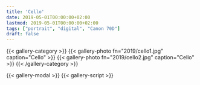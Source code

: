 ```yaml
---
title: 'Cello'
date: 2019-05-01T00:00:00+02:00
lastmod: 2019-05-01T00:00:00+02:00
tags: ["portrait", "digital", "Canon 70D"]
draft: false
---
```

{{< gallery-category >}}
    {{< gallery-photo fn="2019/cello1.jpg" caption="Cello" >}}
    {{< gallery-photo fn="2019/cello2.jpg" caption="Cello" >}}
{{< /gallery-category >}}

{{< gallery-modal >}}
{{< gallery-script >}}
